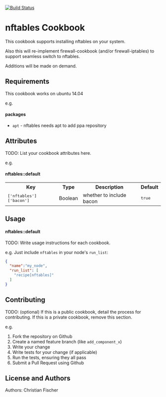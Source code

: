 [![Build Status](https://travis-ci.org/computerlyrik/chef-nftables.png?branch=master)](https://travis-ci.org/computerlyrik/chef-nftables)

nftables Cookbook
=================

This cookbook supports installing nftables on your system.

Also this will re-implement firewall-cookbook (and/or firewall-iptables) to support seamless switch to nftables.

Additions will be made on demand.

Requirements
------------
This cookbook works on ubuntu 14.04

e.g.
#### packages
- `apt` - nftables needs apt to add ppa repository

Attributes
----------
TODO: List your cookbook attributes here.

e.g.
#### nftables::default
<table>
  <tr>
    <th>Key</th>
    <th>Type</th>
    <th>Description</th>
    <th>Default</th>
  </tr>
  <tr>
    <td><tt>['nftables']['bacon']</tt></td>
    <td>Boolean</td>
    <td>whether to include bacon</td>
    <td><tt>true</tt></td>
  </tr>
</table>

Usage
-----
#### nftables::default
TODO: Write usage instructions for each cookbook.

e.g.
Just include `nftables` in your node's `run_list`:

```json
{
  "name":"my_node",
  "run_list": [
    "recipe[nftables]"
  ]
}
```

Contributing
------------
TODO: (optional) If this is a public cookbook, detail the process for contributing. If this is a private cookbook, remove this section.

e.g.
1. Fork the repository on Github
2. Create a named feature branch (like `add_component_x`)
3. Write your change
4. Write tests for your change (if applicable)
5. Run the tests, ensuring they all pass
6. Submit a Pull Request using Github

License and Authors
-------------------
Authors: Christian Fischer 
